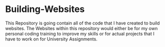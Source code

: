 # Building-Websites
This Repository is going contain all of the code that I have created to build websites. 
The Websites within this repository would either be for my own personal coding training to improve my skills or for actual projects that I have to work on for University Assignments.
